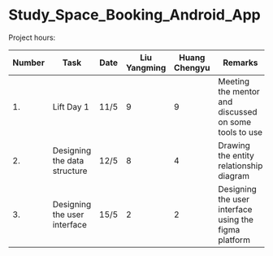# Study_Space_Booking_Android_App
Project hours:

Number |   Task               | Date     |Liu Yangming   | Huang Chengyu  |  Remarks
------ | -------------------- | -------- | ------------- | -------------- | -------------------------------------
1. | Lift Day 1 |11/5 | 9 | 9 | Meeting the mentor and discussed on some tools to use
2. | Designing the data structure | 12/5 | 8 | 4 | Drawing the entity relationship diagram
3. | Designing the user interface | 15/5 | 2 | 2 | Designing the user interface using the figma platform 

